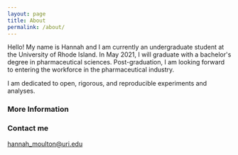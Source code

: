```yaml
---
layout: page
title: About
permalink: /about/
---
```


Hello! My name is Hannah and I am currently an undergraduate student at the University of Rhode Island. In May 2021, I will graduate with a bachelor's degree in pharmaceutical sciences. Post-graduation, I am looking forward to entering the workforce in the pharmaceutical industry. 

I am dedicated to open, rigorous, and reproducible experiments and analyses.

### More Information



### Contact me

[hannah_moulton@uri.edu](mailto:hannah_moulton@uri.edu)


## <center>


